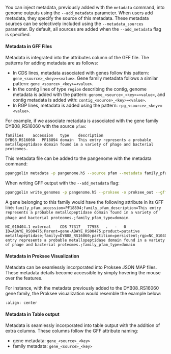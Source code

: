 <!-- ### Incorporating Metadata into Tables, GFF, and Proksee Files -->

You can inject metadata, previously added with the `metadata` command, into genome outputs using the `--add_metadata` parameter. When users add metadata, they specify the source of this metadata. These metadata sources can be selectively included using the `--metadata_sources` parameter. By default, all sources are added when the `--add_metadata` flag is specified.

#### Metadata in GFF Files

Metadata is integrated into the attributes column of the GFF file. The patterns for adding metadata are as follows:

- In CDS lines, metadata associated with genes follow this pattern: `gene_<source>_<key>=<value>`. Gene family metadata follows a similar pattern: `gene_<source>_<key>=<value>`.
- In the contig lines of type `region` describing the contig, genome metadata is added with the pattern: `genome_<source>_<key>=<value>`, and contig metadata is added with: `contig_<source>_<key>=<value>`.
- In RGP lines, metadata is added using the pattern: `rpg_<source>_<key>=<value>`.

For example, if we associate metadata is associated with the gene family DYB08_RS16060 with the source `pfam`:

```tsv
families	accession	type	description
DYB08_RS16060	PF18894	domain	This entry represents a probable metallopeptidase domain found in a variety of phage and bacterial proteomes.
```

This metadata file can be added to the pangenome with the metadata command:

```bash
ppanggolin metadata -p pangenome.h5 --source pfam --metadata family_pfam_annotation.tsv --assign families
```

When writing GFF output with the `--add_metadata` flag:

```bash
ppanggolin write_genomes -p pangenome.h5 --proksee -o proksee_out --gff --add_metadata
```

A gene belonging to this family would have the following attribute in its GFF line: `family_pfam_accession=PF18894;family_pfam_description=This entry represents a probable metallopeptidase domain found in a variety of phage and bacterial proteomes.;family_pfam_type=domain`.

```gff
NC_010404.1	external	CDS	77317	77958	.	-	0	ID=ABAYE_RS00475;Parent=gene-ABAYE_RS00475;product=putative metallopeptidase;family=DYB08_RS16060;partition=persistent;rgp=NC_010404.1_RGP_0;family_pfam_accession=PF18894;family_pfam_description=This entry represents a probable metallopeptidase domain found in a variety of phage and bacterial proteomes.;family_pfam_type=domain
```

#### Metadata in Proksee Visualization

Metadata can be seamlessly incorporated into Proksee JSON MAP files. These metadata details become accessible by simply hovering the mouse over the features.

For instance, with the metadata previously added to the DYB08_RS16060 gene family, the Proksee visualization would resemble the example below:

```{image} ../_static/proksee_metadata_example.png
:align: center
```


#### Metadata in Table output

Metadata is seamlessly incorporated into table output with the addition of extra columns. These columns follow the GFF attribute naming: 

- gene metadata: `gene_<source>_<key>`
- family metadata: `gene_<source>_<key>`

<!-- exemple -->
